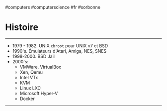 #computers #computerscience #fr #sorbonne 
# Histoire
---
+ 1979 - 1982. UNIX `chroot` pour UNIX v7 et BSD
+ 1990's. Émulateurs d'Atari, Amiga, NES, SNES
+ 1998-2000. BSD Jail
+ 2000's: 
    + VMWare, VirtualBox
    + Xen, Qemu
    + Intel VTx
    + KVM
    + Linux LXC
    + Microsoft Hyper-V
    + Docker

---
